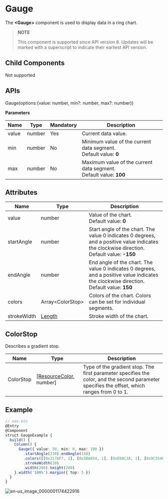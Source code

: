 # Gauge

The **\<Gauge>** component is used to display data in a ring chart.


>  **NOTE**
>
>  This component is supported since API version 8. Updates will be marked with a superscript to indicate their earliest API version.


## Child Components

Not supported


## APIs

Gauge(options:{value: number, min?: number, max?: number})

**Parameters**

| Name| Type| Mandatory| Description|
| -------- | -------- | -------- | -------- |
| value | number | Yes| Current data value.|
| min | number | No| Minimum value of the current data segment.<br>Default value: **0**|
| max | number | No| Maximum value of the current data segment.<br>Default value: **100**|

## Attributes

| Name| Type| Description|
| -------- | -------- | -------- |
| value | number | Value of the chart.<br>Default value: **0**|
| startAngle | number | Start angle of the chart. The value 0 indicates 0 degrees, and a positive value indicates the clockwise direction.<br>Default value: **-150**|
| endAngle | number | End angle of the chart. The value 0 indicates 0 degrees, and a positive value indicates the clockwise direction.<br>Default value: **150**|
| colors | Array&lt;ColorStop&gt; | Colors of the chart. Colors can be set for individual segments.|
| strokeWidth | [Length](ts-types.md#length) | Stroke width of the chart.|

## ColorStop

Describes a gradient stop.

| Name     | Type            | Description                                                        |
| --------- | -------------------- | ------------------------------------------------------------ |
| ColorStop | [[ResourceColor](ts-types.md#resourcecolor8), number] | Type of the gradient stop. The first parameter specifies the color, and the second parameter specifies the offset, which ranges from 0 to 1.|


## Example


```ts
// xxx.ets
@Entry
@Component
struct GaugeExample {
  build() {
    Column() {
      Gauge({ value: 50, min: 0, max: 100 })
        .startAngle(210).endAngle(150)
        .colors([[0x317AF7, 1], [0x5BA854, 1], [0xE08C3A, 1], [0x9C554B, 1], [0xD94838, 1]])
        .strokeWidth(20)
        .width(200).height(200)
    }.width('100%').margin({ top: 5 })
  }
}
```

![en-us_image_0000001174422916](figures/en-us_image_0000001174422916.png)
